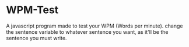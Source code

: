 # WPM-Test

A javascript program made to test your WPM (Words per minute). change the sentence variable to whatever sentence you want, as it'll be the sentence you must write.
